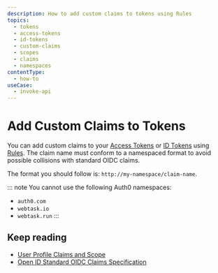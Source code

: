```yaml
---
description: How to add custom claims to tokens using Rules
topics:
  - tokens
  - access-tokens
  - id-tokens
  - custom-claims
  - scopes
  - claims
  - namespaces
contentType:
  - how-to
useCase:
  - invoke-api
---
```


# Add Custom Claims to Tokens

You can add custom claims to your [Access Tokens](/tokens/concepts/overview-access-tokens) or [ID Tokens](/tokens/id-token) using [Rules](/rules). The claim name must conform to a namespaced format to avoid possible collisions with standard OIDC claims. 

The format you should follow is:  `http://my-namespace/claim-name`.

::: note
You cannot use the following Auth0 namespaces: 
* `auth0.com`
* `webtask.io`
* `webtask.run` 
:::

## Keep reading

* [User Profile Claims and Scope](/api-auth/tutorials/adoption/scope-custom-claims#custom-claims)
* [Open ID Standard OIDC Claims Specification](https://openid.net/specs/openid-connect-core-1_0.html#StandardClaims)

